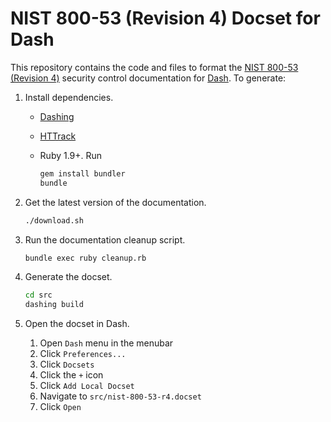 # NIST 800-53 (Revision 4) Docset for Dash

This repository contains the code and files to format the [NIST 800-53 (Revision 4)](https://beta.nvd.nist.gov/800-53/Rev4) security control documentation for [Dash](https://kapeli.com/dash). To generate:

1. Install dependencies.
    * [Dashing](https://github.com/technosophos/dashing)
    * [HTTrack](http://www.httrack.com/html/index.html)
    * Ruby 1.9+. Run

        ```sh
        gem install bundler
        bundle
        ```

1. Get the latest version of the documentation.

    ```sh
    ./download.sh
    ```

1. Run the documentation cleanup script.

    ```sh
    bundle exec ruby cleanup.rb
    ```

1. Generate the docset.

    ```sh
    cd src
    dashing build
    ```

1. Open the docset in Dash.
    1. Open `Dash` menu in the menubar
    1. Click `Preferences...`
    1. Click `Docsets`
    1. Click the `+` icon
    1. Click `Add Local Docset`
    1. Navigate to `src/nist-800-53-r4.docset`
    1. Click `Open`
